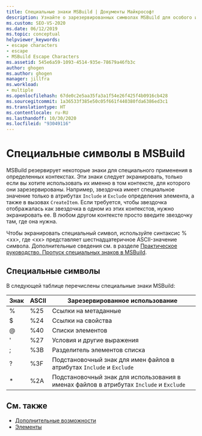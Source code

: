 ```yaml
---
title: Специальные знаки MSBuild | Документы Майкрософт
description: Узнайте о зарезервированных символах MSBuild для особого использования в определенных контекстах, а также о том, когда и как следует экранировать эти символы.
ms.custom: SEO-VS-2020
ms.date: 06/12/2019
ms.topic: conceptual
helpviewer_keywords:
- escape characters
- escape
- MSBuild Escape Characters
ms.assetid: 545e6a59-1093-4514-935e-78679a46fb3c
author: ghogen
ms.author: ghogen
manager: jillfra
ms.workload:
- multiple
ms.openlocfilehash: 67de0c2e5aa35fa3a1f54e26f425f4b0916cb428
ms.sourcegitcommit: 1a36533f385e50c05f661f440380fda6386ed3c1
ms.translationtype: HT
ms.contentlocale: ru-RU
ms.lasthandoff: 10/30/2020
ms.locfileid: "93049116"
---
```

# <a name="msbuild-special-characters"></a>Специальные символы в MSBuild

MSBuild резервирует некоторые знаки для специального применения в определенных контекстах. Эти знаки следует экранировать, только если вы хотите использовать их именно в том контексте, для которого они зарезервированы. Например, звездочка имеет специальное значение только в атрибутах `Include` и `Exclude` определения элемента, а также в вызовах `CreateItem`. Если требуется, чтобы звездочка отображалась как звездочка в одном из этих контекстов, нужно экранировать ее. В любом другом контексте просто введите звездочку там, где она нужна.

 Чтобы экранировать специальный символ, используйте синтаксис %\<xx>, где \<xx> представляет шестнадцатеричное ASCII-значение символа. Дополнительные сведения см. в разделе [Практическое руководство. Пропуск специальных знаков в MSBuild](../msbuild/how-to-escape-special-characters-in-msbuild.md).

## <a name="special-characters"></a>Специальные символы

 В следующей таблице перечислены специальные знаки MSBuild:

|**Знак**|**ASCII**|**Зарезервированное использование**|
|-------------------|---------------|------------------------|
|%|%25|Ссылки на метаданные|
|$|%24|Ссылки на свойства|
|@|%40|Списки элементов|
|'|%27|Условия и другие выражения|
|;|%3B|Разделитель элементов списка|
|?|%3F|Подстановочный знак для имен файлов в атрибутах `Include` и `Exclude`|
|*|%2A|Подстановочный знак для использования в именах файлов в атрибутах `Include` и `Exclude`|

## <a name="see-also"></a>См. также

- [Дополнительные возможности](../msbuild/msbuild-advanced-concepts.md)
- [Элементы](../msbuild/msbuild-items.md)
